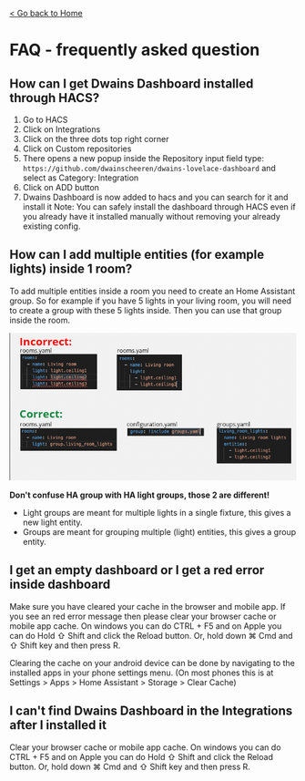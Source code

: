 [< Go back to Home](../index.md)

# FAQ - frequently asked question

## How can I get Dwains Dashboard installed through HACS?
1. Go to HACS
2. Click on Integrations
3. Click on the three dots top right corner
4. Click on Custom repositories
5. There opens a new popup inside the Repository input field type: `https://github.com/dwainscheeren/dwains-lovelace-dashboard` and select as Category: Integration
6. Click on ADD button
7. Dwains Dashboard is now added to hacs and you can search for it and install it
Note: You can safely install the dashboard through HACS even if you already have it installed manually without removing your already existing config.

## How can I add multiple entities (for example lights) inside 1 room?
To add multiple entities inside a room you need to create an Home Assistant group.
So for example if you have 5 lights in your living room, you will need to create a group with these 5 lights inside. Then you can use that group inside the room.

<img src="../../assets/roomgroups.png">

**Don't confuse HA group with HA light groups, those 2 are different!**
- Light groups are meant for multiple lights in a single fixture, this gives a new light entity. 
- Groups are meant for grouping multiple (light) entities, this gives a group entity.

## I get an empty dashboard or I get a red error inside dashboard
Make sure you have cleared your cache in the browser and mobile app. If you see an red error message then please clear your browser cache or mobile app cache. On windows you can do CTRL + F5 and on Apple you can do Hold ⇧ Shift and click the Reload button. Or, hold down ⌘ Cmd and ⇧ Shift key and then press R.

Clearing the cache on your android device can be done by navigating to the installed apps in your phone settings menu. 
(On most phones this is at Settings > Apps > Home Assistant > Storage > Clear Cache)

## I can't find Dwains Dashboard in the Integrations after I installed it
Clear your browser cache or mobile app cache. On windows you can do CTRL + F5 and on Apple you can do Hold ⇧ Shift and click the Reload button. Or, hold down ⌘ Cmd and ⇧ Shift key and then press R.
